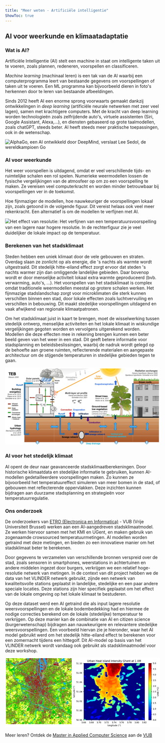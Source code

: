```yaml
---
title: "Meer weten - Artificiële intelligentie"
ShowToc: true
---
```


## AI voor weerkunde en klimaatadaptatie

### Wat is AI? 

Artificiële Intelligentie (AI) stelt een machine in staat om
intelligente taken uit te voeren, zoals plannen, redeneren, voorspellen
en classificeren.

*Machine learning* (machinaal leren) is een tak van de AI waarbij een
computerprogramma leert van bestaande gegevens om voorspellingen of
taken uit te voeren. Een ML programma kan bijvoorbeeld dieren in foto's
herkennen door te leren van bestaande afbeeldingen.

Sinds 2012 heeft AI een enorme sprong voorwaarts gemaakt dankzij
ontwikkelingen in *deep learning* (artificiële neurale netwerken met
zeer veel lagen), samen met krachtigere computers. Met de kracht van
deep learning worden technologieën zoals zelfrijdende auto's, virtuele
assistenten (Siri, Google Assistant, Alexa,\...), en diensten gebaseerd
op grote taalmodellen, zoals chatGPT, steeds beter. AI heeft steeds meer
praktische toepassingen, ook in de wetenschap.

![AlphaGo, een AI ontwikkeld door
DeepMind, verslaat Lee Sedol, de
wereldkampioen Go](/assets/images/about/alphago.jpeg)

### AI voor weerkunde

Het weer voorspellen is uitdagend, omdat er veel verschillende tijds- en
ruimtelijke schalen een rol spelen. Numerieke weermodellen lossen de
fysische vergelijkingen van de atmosfeer op om zo een voorspelling te
maken. Ze vereisen veel computerkracht en worden minder betrouwbaar bij
voorspellingen ver in de toekomst.

Hoe fijnmaziger de modellen, hoe nauwkeuriger de voorspellingen lokaal
zijn, zoals getoond in de volgende figuur. Dit vereist helaas ook veel
meer rekenkracht. Een alternatief is om de modellen te verfijnen met AI.

![Het effect van resolutie: Het verﬁjnen van een
temperatuursvoorspelling van een lagere naar
hogere resolutie. In de rechterﬁguur zie je veel
duidelijker de lokale impact op de temperatuur.](/assets/images/about/Knipsel.PNG)

### Berekenen van het stadsklimaat

Steden hebben een uniek klimaat door de
vele gebouwen en straten. Overdag slaan ze zonlicht op als energie, die
's nachts als warmte wordt uitgestraald. Dit stedelijk hitte-eiland
effect zorgt ervoor dat steden 's nachts warmer zijn dan omliggende
landelijke gebieden. Daar bovenop wordt er door menselijke activiteit
lokaal extra warmte geproduceerd (bvb. verwarming, auto's, \...). Het
voorspellen van het stadsklimaat is complex omdat traditionele
weermodellen meestal op grotere schalen werken. Het fijnmazige
stadslandschap zorgt voor microklimaten die sterk kunnen verschillen
binnen een stad, door lokale effecten zoals luchtvervuiling en
verschillen in bebouwing. Dit maakt stedelijke voorspellingen uitdagend
en vaak afwijkend van regionale klimaatpatronen.

Om het stadsklimaat juist in kaart te brengen, moet de wisselwerking
tussen stedelijk ontwerp, menselijke activiteiten en het lokale klimaat
in wiskundige vergelijkingen gegoten worden en vervolgens uitgerekend
worden. Modellen die deze effecten mee in rekening brengen kunnen een
beter beeld geven van het weer in een stad. Dit geeft betere informatie
voor stadsplanning en beleidsbeslissingen, waarbij de nadruk wordt
gelegd op de behoefte aan groene ruimten, reflecterende materialen en
aangepaste architectuur om de stijgende temperaturen in stedelijke
gebieden tegen te gaan.

![image](/assets/images/about/TEB.png)

### AI voor het stedelijk klimaat

AI opent de deur naar geavanceerde stadsklimaatberekeningen. Door
historische klimaatdata en stedelijke informatie te gebruiken, kunnen
AI-modellen gedetailleerdere voorspellingen maken. Zo kunnen ze
bijvoorbeeld het temperatuureffect simuleren van meer bomen in de stad,
of gebouwen met reflecterende oppervlakken. Deze inzichten kunnen
bijdragen aan duurzame stadsplanning en strategieën voor
temperatuurregulatie.

### Ons onderzoek 

De onderzoekers van [ETRO (Electronica en Informatica)](https://www.etrovub.be) -
VUB (Vrije Universiteit Brussel) werken aan een AI-aangedreven
stadsklimaatmodel. Ze werken hiervoor samen met het KMI en UGent, en
maken gebruik van zogenaamde crowsourced temperatuurmetingen. AI
modellen worden getraind met deze metingen, en bieden zo een innovatieve
manier om het stadsklimaat beter te berekenen.

Door gegevens te verzamelen van verschillende bronnen verspreid over de
stad, zoals sensoren in smartphones, weerstations in achtertuinen en
andere middelen ingezet door burgers, verkrijgen we een relatief
hoge-resolutie netwerk van metingen. In de context van dit project
hebben we de data van het VLINDER netwerk gebruikt, zijnde een netwerk
van kwaliteitsvolle stations geplaatst in landelijke, stedelijke en een
paar andere speciale locaties. Deze stations zijn hier specifiek
geplaatst om het effect van de lokale omgeving op het lokale klimaat te
bestuderen.

Op deze dataset werd een AI getraind die als input lagere resolutie
weersvoorspellingen en de lokale bodembedekking had en hiermee de nodige
correcties berekend om de lokale (stedelijke) temperatuur te verkrijgen.
Op deze manier kan de combinatie van AI en citizen science
(burgerwetenschap) bijdragen aan nauwkeurigere en relevantere stedelijke
weersvoorspellingen. Een voorbeeld hiervan zie je hieronder, waar het AI
model gebruikt werd om het stedelijk hitte-eiland effect te berekenen
voor een zomernacht tijdens een hittegolf. Dit AI-model op basis van het
VLINDER netwerk wordt vandaag ook gebruikt als stadsklimaatmodel voor
deze workshop.

![image](/assets/images/about/picture3.PNG)

Meer leren? Ontdek de [Master in Applied Computer Science](https://www.vub.be/en/studying-vub/all-study-programmes-vub/bachelors-and-masters-programmes-vub/applied-sciences-and-engineering-applied-computer-science/program/master/master-applied-computer-science) aan de [VUB](https://www.vub.be)
